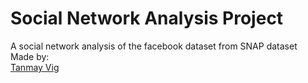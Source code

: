 # Social Network Analysis Project

<div>A social network analysis of the facebook dataset from SNAP dataset</div>

<div>
   <div> Made by:</div>
<div> <a href="https://github.com/tanmay-vig" target="_blank">
Tanmay Vig </a></div>
</div>
